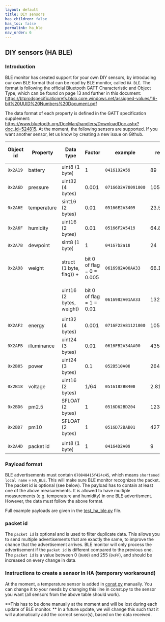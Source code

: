 ```yaml
---
layout: default
title: DIY sensors
has_children: false
has_toc: false
permalink: ha_ble
nav_order: 6
---
```



## DIY sensors (HA BLE)


### Introduction

BLE monitor has created support for your own DIY sensors, by introducing our own BLE format that can be read by BLE monitor, called `HA BLE`. The format is following the official Bluetooth GATT Characteristic and Object Type, which can be found on page 13 and further in this document: https://btprodspecificationrefs.blob.core.windows.net/assigned-values/16-bit%20UUID%20Numbers%20Document.pdf

The data format of each property is defined in the GATT specification supplement: https://www.bluetooth.org/DocMan/handlers/DownloadDoc.ashx?doc_id=524815. At the moment, the following sensors are supported. If you want another sensor, let us know by creating a new issue on Github. 

| Object id | Property    | Data type        | Factor | example | result | Unit in HA |
| --------- | ----------- | ---------------- | ------------- | ------------- | ------------- | ------------- |
| `0x2A19`  | battery     | uint8 (1 byte)   | 1    | `0416192A59` | 89 | `%` |
| `0x2A6D`  | pressure    | uint32 (4 bytes) | 0.001| `07166D2A78091000` | 1051.0 | `hPa` |
| `0x2A6E`  | temperature | sint16 (2 bytes) | 0.01 | `05166E2A3409` | 23.56 | `°C`  | 
| `0x2A6F`  | humidity    | uint16 (2 bytes) | 0.01 | `05166F2A5419` | 64.84 | `%` | 
| `0x2A7B`  | dewpoint    | sint8 (1 byte)   | 1    | `04167b2a18` | 24 | `°C` | 
| `0x2A98`  | weight      | struct (1 byte, flag)) +| bit 0 of flag = 0 = 0.005 | `0616982A00AA33` | 66.13 | `kg` (bit 0 of flag = 0) | 
|           |             | uint16 (2 bytes, weight)| bit 0 of flag = 1 = 0.01 | `0616982A01AA33` | 132.26 | `lbs` (bit 0 of flag = 1) | 
| `0X2AF2`  | energy      | uint32 (4 bytes) | 0.001| `0716F22A81121000` | 1053.313 | `kWh` | 
| `0X2AFB`  | illuminance | uint24 (3 bytes) | 0.01 | `0616FB2A34AA00` | 435.72 | `lux`  | 
| `0x2B05`  | power       | uint24 (3 bytes) | 0.1  | `052B510A00` | 264.1 | `W` | 
| `0x2B18`  | voltage     | uint16 (2 bytes) | 1/64 | `0516182BB400` | 2.8125 | `V` | 
| `0x2BD6`  | pm2.5       | SFLOAT (2 bytes) | 1    | `0516D62BD204` | 1234 | `kg/m3` |
| `0x2BD7`  | pm10        | SFLOAT (2 bytes) | 1    | `0516D72BAB01`| 427 | `kg/m3` |
|           |             |  |  |  | |  |
| `0x2A4D`  | packet id   | uint8 (1 byte)   | 1    | `04164D2A09` | 9 |  |

### Payload format

BLE advertisements must contain `070848415f424c45`, which means `shortened local name` = `HA_BLE`. This will make sure BLE monitor recognizes the packet. The packet id is optional (see below). The payload has to contain at least one of the above measurements. It is allowed to have multiple measurements (e.g. temperature and humidity) in one BLE advertisment. However, the data must follow the above format. 

Full example payloads are given in the [test_ha_ble.py](https://github.com/custom-components/ble_monitor/blob/HA-BLE/custom_components/ble_monitor/test/test_ha_ble.py) file. 

### packet id

The `packet id` is optional and is used to filter duplicate data. This allows you to send multiple advertisements that are exactly the same, to improve the chance that the advertisement arrives. BLE monitor will only process the advertisement if the `packet id` is different compared to the previous one. The `packet id` is a value between 0 (`0x00`) and 255 (`0xFF`), and should be increased on every change in data. 

### Instructions to create a sensor in HA (temporary workaround)

At the moment, a temperature sensor is added in [const.py](https://github.com/custom-components/ble_monitor/blob/30784951e9e80917ea2c1281fdf947d79ce260d0/custom_components/ble_monitor/const.py#L860) manually. You can change it to your needs by changing this line in const.py to the sensor you want (all sensors from the above table should work). 

**This has to be done manually at the moment and will be lost during each update of BLE monitor. ** In a future update, we will change this such that it will automatically add the correct sensor(s), based on the data received. 
